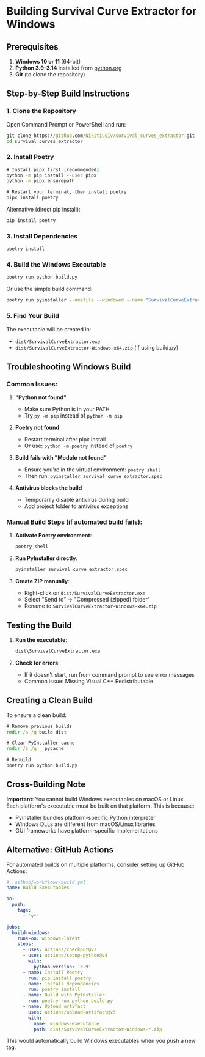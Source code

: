 # Building Survival Curve Extractor for Windows

## Prerequisites

1. **Windows 10 or 11** (64-bit)
2. **Python 3.9-3.14** installed from [python.org](https://python.org)
3. **Git** (to clone the repository)

## Step-by-Step Build Instructions

### 1. Clone the Repository

Open Command Prompt or PowerShell and run:
```cmd
git clone https://github.com/NikitiusIv/survival_curves_extractor.git
cd survival_curves_extractor
```

### 2. Install Poetry

```cmd
# Install pipx first (recommended)
python -m pip install --user pipx
python -m pipx ensurepath

# Restart your terminal, then install poetry
pipx install poetry
```

Alternative (direct pip install):
```cmd
pip install poetry
```

### 3. Install Dependencies

```cmd
poetry install
```

### 4. Build the Windows Executable

```cmd
poetry run python build.py
```

Or use the simple build command:
```cmd
poetry run pyinstaller --onefile --windowed --name "SurvivalCurveExtractor" --hidden-import="PIL._tkinter_finder" main.py
```

### 5. Find Your Build

The executable will be created in:
- `dist/SurvivalCurveExtractor.exe`
- `dist/SurvivalCurveExtractor-Windows-x64.zip` (if using build.py)

## Troubleshooting Windows Build

### Common Issues:

1. **"Python not found"**
   - Make sure Python is in your PATH
   - Try `py -m pip` instead of `python -m pip`

2. **Poetry not found**
   - Restart terminal after pipx install
   - Or use: `python -m poetry` instead of `poetry`

3. **Build fails with "Module not found"**
   - Ensure you're in the virtual environment: `poetry shell`
   - Then run: `pyinstaller survival_curve_extractor.spec`

4. **Antivirus blocks the build**
   - Temporarily disable antivirus during build
   - Add project folder to antivirus exceptions

### Manual Build Steps (if automated build fails):

1. **Activate Poetry environment**:
   ```cmd
   poetry shell
   ```

2. **Run PyInstaller directly**:
   ```cmd
   pyinstaller survival_curve_extractor.spec
   ```

3. **Create ZIP manually**:
   - Right-click on `dist/SurvivalCurveExtractor.exe`
   - Select "Send to" → "Compressed (zipped) folder"
   - Rename to `SurvivalCurveExtractor-Windows-x64.zip`

## Testing the Build

1. **Run the executable**:
   ```cmd
   dist\SurvivalCurveExtractor.exe
   ```

2. **Check for errors**:
   - If it doesn't start, run from command prompt to see error messages
   - Common issue: Missing Visual C++ Redistributable

## Creating a Clean Build

To ensure a clean build:
```cmd
# Remove previous builds
rmdir /s /q build dist

# Clear PyInstaller cache
rmdir /s /q __pycache__

# Rebuild
poetry run python build.py
```

## Cross-Building Note

**Important**: You cannot build Windows executables on macOS or Linux. Each platform's executable must be built on that platform. This is because:
- PyInstaller bundles platform-specific Python interpreter
- Windows DLLs are different from macOS/Linux libraries
- GUI frameworks have platform-specific implementations

## Alternative: GitHub Actions

For automated builds on multiple platforms, consider setting up GitHub Actions:

```yaml
# .github/workflows/build.yml
name: Build Executables

on:
  push:
    tags:
      - 'v*'

jobs:
  build-windows:
    runs-on: windows-latest
    steps:
      - uses: actions/checkout@v3
      - uses: actions/setup-python@v4
        with:
          python-version: '3.9'
      - name: Install Poetry
        run: pip install poetry
      - name: Install dependencies
        run: poetry install
      - name: Build with PyInstaller
        run: poetry run python build.py
      - name: Upload artifact
        uses: actions/upload-artifact@v3
        with:
          name: windows-executable
          path: dist/SurvivalCurveExtractor-Windows-*.zip
```

This would automatically build Windows executables when you push a new tag.